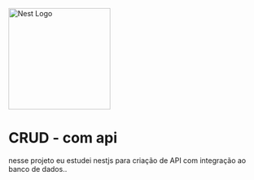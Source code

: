 <p align="flex-start">
  <a href="http://nestjs.com/" target="blank"><img src="https://nestjs.com/img/logo-small.svg" width="200" alt="Nest Logo" /></a>
</p>

# CRUD - com api
nesse projeto eu estudei nestjs para criação de API com integração ao banco de dados..
